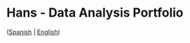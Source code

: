 # Hans - Data Analysis Portfolio 
([Spanish](https://github.com/HansAllTech/Hans_Data_Analysis_Portfolio/blob/main/Proyectos.md#tabla-de-contenido-es--en) | [English](https://github.com/HansAllTech/Hans_Data_Analysis_Portfolio/blob/main/Projects.md#table-of-content-es--en))                                    
                                                                                                                                                           
                                                                               
                                                                              
                                                    
                          
                       
                  
                            
          
     
    
   
 
  
